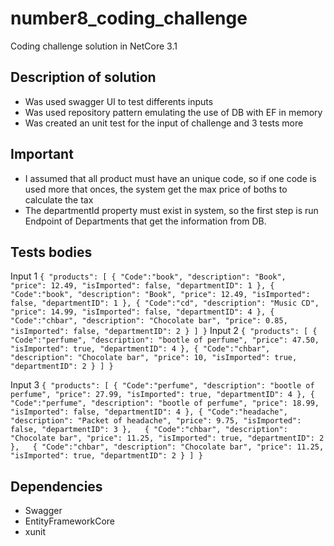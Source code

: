 # number8_coding_challenge
Coding challenge solution in NetCore 3.1

## Description of solution

- Was used swagger UI to test differents inputs
- Was used repository pattern emulating the use of DB with EF in memory
- Was created an unit test for the input of challenge and 3 tests more

## Important
- I assumed that all product must have an unique code, so if one code is used more that onces, the system get the max price of boths to calculate the tax
- The departmentId property must exist in system, so the first step is run Endpoint of Departments that get the information from DB.

## Tests bodies
Input 1
`
{
  "products": [
    {
	  "Code":"book",
      "description": "Book",
      "price": 12.49,
      "isImported": false,
      "departmentID": 1
    },
	{
	  "Code":"book",
      "description": "Book",
      "price": 12.49,
      "isImported": false,
      "departmentID": 1
    },
	{
			  "Code":"cd",
      "description": "Music CD",
      "price": 14.99,
      "isImported": false,
      "departmentID": 4
    },
	{
		 "Code":"chbar",
      "description": "Chocolate bar",
      "price": 0.85,
      "isImported": false,
      "departmentID": 2
    }
  ]
}
`
Input 2
`
{
  "products": [
    {
	  "Code":"perfume",
      "description": "bootle of perfume",
      "price": 47.50,
      "isImported": true,
      "departmentID": 4
    },
	{
		 "Code":"chbar",
      "description": "Chocolate bar",
      "price": 10,
      "isImported": true,
      "departmentID": 2
    }
  ]
}
`

Input 3
`
{
  "products": [
    {
	  "Code":"perfume",
      "description": "bootle of perfume",
      "price": 27.99,
      "isImported": true,
      "departmentID": 4
    },
	{
	  "Code":"perfume",
      "description": "bootle of perfume",
      "price": 18.99,
      "isImported": false,
      "departmentID": 4
    },
	{
	  "Code":"headache",
      "description": "Packet of headache",
      "price": 9.75,
      "isImported": false,
      "departmentID": 3
    },	
	{
		 "Code":"chbar",
      "description": "Chocolate bar",
      "price": 11.25,
      "isImported": true,
      "departmentID": 2
    },	
	{
		 "Code":"chbar",
      "description": "Chocolate bar",
      "price": 11.25,
      "isImported": true,
      "departmentID": 2
    }
  ]
}
`


## Dependencies
- Swagger
- EntityFrameworkCore
- xunit